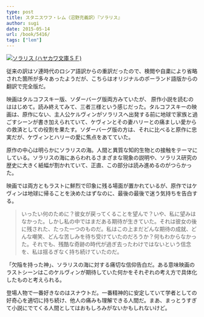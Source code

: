 ```yaml
---
type: post
title: スタニスワフ・レム（沼野充義訳）『ソラリス』
author: sugi
date: 2015-05-14
url: /book/5416/
tags: ["lem"]
---
```

<a href="http://www.amazon.co.jp/exec/obidos/ASIN/4150120005/chezsugi-22/ref=nosim/" onclick="_gaq.push(['_trackEvent', 'outbound-article', 'http://www.amazon.co.jp/exec/obidos/ASIN/4150120005/chezsugi-22/ref=nosim/', '']);" name="amazletlink" target="_blank"><img src="http://i1.wp.com/ecx.images-amazon.com/images/I/412kKL432XL.jpg?w=660" alt="ソラリス (ハヤカワ文庫ＳＦ)" class="alignleft"  data-recalc-dims="1" /></a>

従来の訳はソ連時代のロシア語訳からの重訳だったので、検閲や自粛により省略された箇所が多々あったようだが、こちらはオリジナルのポーランド語版からの翻訳で完全版だ。

映画はタルコフスキー版、ソダーバーグ版両方みていたが、 原作小説を読むのははじめて。読み終えてみて、三者三様という感じだった。タルコフスキーの映画は、原作にない、主人公ケルヴィンがソラリスへ出発する前に地球で家族と過ごすシーンが書き加えられていて、ケヴィンとその妻ハリーとの痛ましい愛からの救済としての役割を果たす。ソダーバーグ版の方は、それに比べると原作に忠実だが、ケヴィンとハリーの愛に焦点をあてていた。

原作の中心は明らかにソラリスの海。人間と異質な知的生物との接触をテーマにしている。ソラリスの海にあらわれるさまざまな現象の説明や、ソラリス研究の歴史に大きく紙幅が割かれていて、正直、この部分は読み進めるのがつらかった。

映画では両方ともラストに鮮烈で印象に残る場面が置かれているが、原作ではケヴィンは地球に帰ることを決めたはずなのに、最後の最後で迷う気持ちを告白する。

> いったい何のために？彼女が戻ってくることを望んで？いや、私に望みはなかった。しかし私の中ではまだある期待が生きていた。それは彼女の後に残された、たった一つのものだ。私はこの上まだどんな期待の成就、どんな嘲笑、どんな苦しみを待ち受けていたのだろうか？何もわからなかった。それでも、残酷な奇跡の時代が過ぎ去ったわけではないという信念を、私は揺るぎなく持ち続けていたのだ。

「欠陥を持った神」、ソラリスの海に対する痛切な信仰告白だ。ある意味映画のラストシーンはこのケルヴィンが期待していた何かをそれぞれの考え方で具体化したものと考えられる。

登場人物で一番好きなのはスナウトだ。一番精神的に安定していて学者としての好奇心を適切に持ち続け、他人の痛みも理解できる人間だ。まあ、まっとうすぎて小説にでてくる人間としてはおもしろみがないかもしれないけど。
